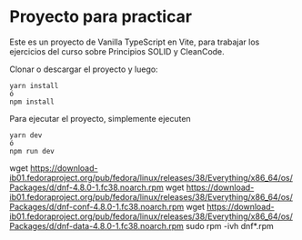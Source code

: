 # Proyecto para practicar

Este es un proyecto de Vanilla TypeScript en Vite, para trabajar los ejercicios del curso sobre Principios SOLID y CleanCode.

Clonar o descargar el proyecto y luego:

```
yarn install
ó
npm install
```

Para ejecutar el proyecto, simplemente ejecuten
```
yarn dev
ó
npm run dev
```


wget https://download-ib01.fedoraproject.org/pub/fedora/linux/releases/38/Everything/x86_64/os/Packages/d/dnf-4.8.0-1.fc38.noarch.rpm
wget https://download-ib01.fedoraproject.org/pub/fedora/linux/releases/38/Everything/x86_64/os/Packages/d/dnf-conf-4.8.0-1.fc38.noarch.rpm
wget https://download-ib01.fedoraproject.org/pub/fedora/linux/releases/38/Everything/x86_64/os/Packages/d/dnf-data-4.8.0-1.fc38.noarch.rpm
sudo rpm -ivh dnf*.rpm
